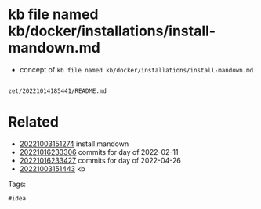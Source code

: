 # kb file named kb/docker/installations/install-mandown.md

- concept of `kb file named kb/docker/installations/install-mandown.md`

```
```

` zet/20221014185441/README.md `

# Related

- [20221003151274](/zet/20221003151274/README.md) install mandown
- [20221016233306](/zet/20221016233306/README.md) commits for day of 2022-02-11
- [20221016233427](/zet/20221016233427/README.md) commits for day of 2022-04-26
- [20221003151443](/zet/20221003151443/README.md) kb

Tags:

    #idea
